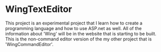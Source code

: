 # WingTextEditor
This project is an experimental project that I learn how to create a programming language and how to use ASP.net as well. All of the information about 'Wing' will be in the website that is starting to be built.
This is the non-command editor version of the my other project that is 'WingCommandEditor'.
